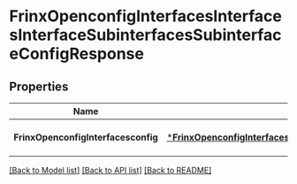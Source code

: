# FrinxOpenconfigInterfacesInterfacesInterfaceSubinterfacesSubinterfaceConfigResponse

## Properties
Name | Type | Description | Notes
------------ | ------------- | ------------- | -------------
**FrinxOpenconfigInterfacesconfig** | [***FrinxOpenconfigInterfacesInterfacesInterfaceSubinterfacesSubinterfaceConfig**](frinx.openconfig.interfaces.interfaces.interface.subinterfaces.subinterface.Config.md) |  | [optional] [default to null]

[[Back to Model list]](../README.md#documentation-for-models) [[Back to API list]](../README.md#documentation-for-api-endpoints) [[Back to README]](../README.md)



